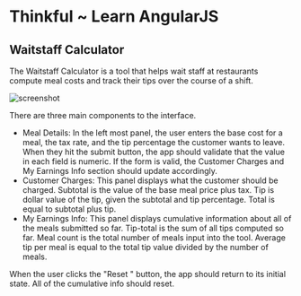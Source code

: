 # Thinkful ~ Learn AngularJS

## Waitstaff Calculator

The Waitstaff Calculator is a tool that helps wait staff at restaurants compute meal costs and track their tips over the course of a shift. 

![screenshot](/images/waitstaff-tool.png)

There are three main components to the interface. 

- Meal Details: In the left most panel, the user enters the base cost for a meal, the tax rate, and the tip percentage the customer wants to leave. When they hit the submit button, the app should validate that the value in each field is numeric. If the form is valid, the Customer Charges and My Earnings Info section should update accordingly.
- Customer Charges: This panel displays what the customer should be charged. Subtotal is the value of the base meal price plus tax. Tip is dollar value of the tip, given the subtotal and tip percentage. Total is equal to subtotal plus tip.
- My Earnings Info: This panel displays cumulative information about all of the meals submitted so far. Tip-total is the sum of all tips computed so far. Meal count is the total number of meals input into the tool. Average tip per meal is equal to the total tip value divided by the number of meals.


When the user clicks the "Reset " button, the app should return to its initial state. All of the cumulative info should reset.
